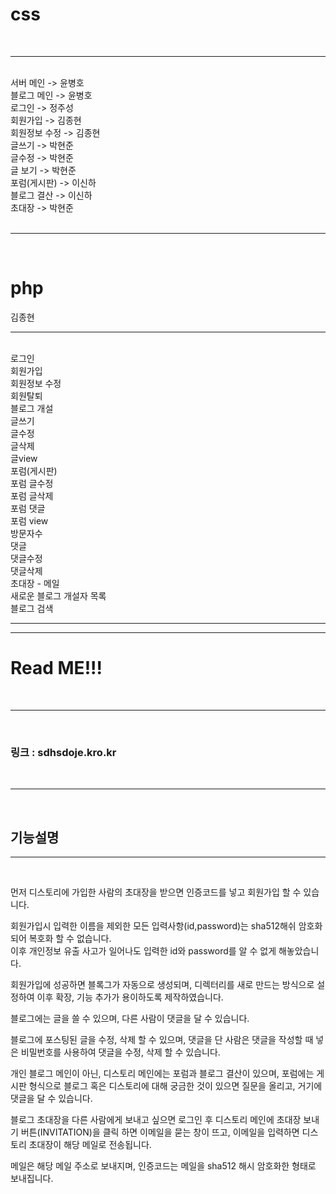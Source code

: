 ﻿<h1>css</h1><br><hr><br>
서버 메인 -> 윤병호<br>
블로그 메인 -> 윤병호<br>
로그인 -> 정주성<br>
회원가입 -> 김종현<br>
회원정보 수정 -> 김종현<br>
글쓰기 -> 박현준<br>
글수정 -> 박현준<br>
글 보기 -> 박현준<br>
포럼(게시판) -> 이신하<br>
블로그 결산 -> 이신하<br>
초대장 -> 박현준<br>
<br><hr><br>
<h1>php</h1>김종현
<br><hr><br>
로그인<br>
회원가입<br>
회원정보 수정<br>
회원탈퇴<br>
블로그 개설<br>
글쓰기<br>
글수정<br>
글삭제<br>
글view<br>
포럼(게시판)<br>
포럼 글수정<br>
포럼 글삭제<br>
포럼 댓글<br>
포럼 view<br>
방문자수<br>
댓글<br>
댓글수정<br>
댓글삭제<br>
초대장 - 메일<br>
새로운 블로그 개설자 목록<br>
블로그 검색<br>
<hr><hr>
<h1>Read ME!!!</h1><br><hr><br>
<h3>링크 : sdhsdoje.kro.kr </h3><br>
<hr><br>
<h2>기능설명</h2>
<hr><br>
<p>먼저 디스토리에 가입한 사람의 초대장을 받으면 인증코드를 넣고 회원가입 할 수 있습니다.</p>
<p>회원가입시 입력한 이름을 제외한 모든 입력사항(id,password)는 sha512해쉬 암호화되어 복호화 할 수 없습니다.<br>이후 개인정보 유출 사고가 일어나도 입력한 id와 password를 알 수 없게 해놓았습니다.</p>
<p>회원가입에 성공하면 블록그가 자동으로 생성되며, 디렉터리를 새로 만드는 방식으로 설정하여 이후 확장, 기능 추가가 용이하도록 제작하였습니다.</p>
<p>블로그에는 글을 쓸 수 있으며, 다른 사람이 댓글을 달 수 있습니다.</p>
<p>블로그에 포스팅된 글을 수정, 삭제 할 수 있으며, 댓글을 단 사람은 댓글을 작성할 때 넣은 비밀번호를 사용하여 댓글을 수정, 삭제 할 수 있습니다.</p>
<p>개인 블로그 메인이 아닌, 디스토리 메인에는 포럼과 블로그 결산이 있으며, 포럼에는 게시판 형식으로 블로그 혹은 디스토리에 대해 궁금한 것이 있으면 질문을 올리고, 거기에 댓글을 달 수 있습니다.</p>
<p>블로그 초대장을 다른 사람에게 보내고 싶으면 로그인 후 디스토리 메인에 초대장 보내기 버튼(INVITATION)을 클릭 하면 이메일을 묻는 창이 뜨고, 이메일을 입력하면 디스토리 초대장이 해당 메일로 전송됩니다.</p>
<p>메일은 해당 메일 주소로 보내지며, 인증코드는 메일을 sha512 해시 암호화한 형태로 보내집니다.</p>